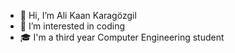 - 👋 Hi, I’m Ali Kaan Karagözgil
- 👀 I’m interested in coding
- 🎓 I'm a third year Computer Engineering student

<!---
Adelenarci/Adelenarci is a ✨ special ✨ repository because its `README.md` (this file) appears on your GitHub profile.
You can click the Preview link to take a look at your changes.
--->
